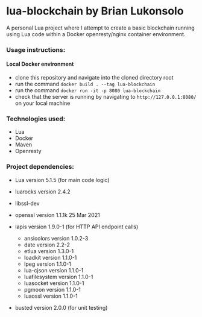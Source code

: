 # lua-blockchain by Brian Lukonsolo
 A personal Lua project where I attempt to create a basic blockchain running using Lua code within a Docker openresty/nginx container environment.
 
### Usage instructions:
 
 #### Local Docker environment
 - clone this repository and navigate into the cloned directory root
 - run the command `docker build . --tag lua-blockchain`
 - run the command `docker run -it -p 8080 lua-blockchain`
 - check that the server is running by navigating to `http://127.0.0.1:8080/` on your local machine
 
### Technologies used:
 
 - Lua
 - Docker
 - Maven
 - Openresty

### Project dependencies:

 - Lua version 5.1.5 (for main code logic)
 - luarocks version 2.4.2
 - libssl-dev
 - openssl version 1.1.1k 25 Mar 2021
 
 - lapis version 1.9.0-1 (for HTTP API endpoint calls)
    - ansicolors    version 1.0.2-3
    - date          version 2.2-2
    - etlua         version 1.3.0-1
    - loadkit       version 1.1.0-1
    - lpeg          version 1.1.0-1
    - lua-cjson     version 1.1.0-1
    - luafilesystem version 1.1.0-1
    - luasocket     version 1.1.0-1
    - pgmoon        version 1.1.0-1
    - luaossl       version 1.1.0-1

 - busted version 2.0.0 (for unit testing)


